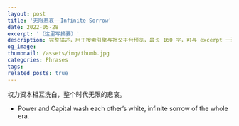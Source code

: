 ```yaml
---
layout: post
title: '无限悲哀——Infinite Sorrow'
date: 2022-05-28
excerpt: '（这里写摘要）'
description: 完整描述，用于搜索引擎与社交平台预览，最长 160 字，可与 excerpt 一致
og_image: 
thumbnail: /assets/img/thumb.jpg
categories: Phrases
tags: 
related_posts: true
---
```


权力资本相互洗白，整个时代无限的悲哀。

- Power and Capital wash each other’s white, infinite sorrow of the whole era.
